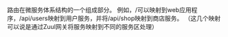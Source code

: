 路由在微服务体系结构的一个组成部分。
例如，/可以映射到web应用程序，/api/users映射到用户服务，并将/api/shop映射到商店服务。
（这几个映射可以说是通过Zuul网关将服务映射到不同的服务区处理）